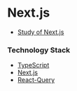 # Next.js

+ [Study of Next.js](https://violet-lilac.notion.site/Next-js-5c6153ac96bc492caa9fae71cd15833a)


### Technology Stack
+ [TypeScript](https://www.typescriptlang.org/)
+ [Next.js](https://nextjs.org/)
+ [React-Query](https://react-query.tanstack.com/)
